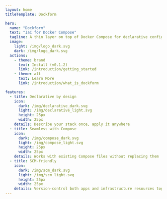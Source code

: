 ```yaml
---
layout: home
titleTemplate: Dockform

hero:
  name: "Dockform"
  text: "IaC for Docker Compose"
  tagline: A thin layer on top of Docker Compose for declarative configurations
  image:
    light: /img/logo_dark.svg  
    dark: /img/logo_dark.svg
  actions:
    - theme: brand
      text: Install (v0.1.2)
      link: /introduction/getting_started
    - theme: alt
      text: Learn More
      link: /introduction/what_is_dockform

features:
  - title: Declarative by design
    icon:
      dark: /img/declarative_dark.svg
      light: /img/declarative_light.svg
      height: 25px
      width: 25px
    details: Describe your stack once, apply it anywhere
  - title: Seamless with Compose
    icon:
      dark: /img/compose_dark.svg
      light: /img/compose_light.svg
      height: 25px
      width: 25px
    details: Works with existing Compose files without replacing them
  - title: SCM-friendly
    icon:
      dark: /img/scm_dark.svg
      light: /img/scm_light.svg
      height: 25px
      width: 25px
    details: Version-control both apps and infrastructure resources together
---
```




